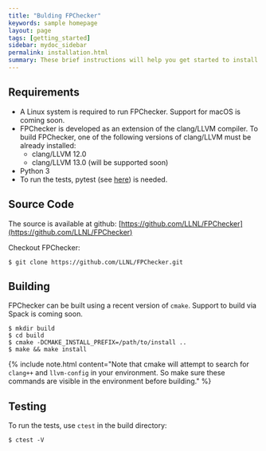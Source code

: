 ```yaml
---
title: "Bulding FPChecker"
keywords: sample homepage
layout: page
tags: [getting_started]
sidebar: mydoc_sidebar
permalink: installation.html
summary: These brief instructions will help you get started to install FPChecker.
---
```


## Requirements
- A Linux system is required to run FPChecker. Support for macOS is coming soon.
- FPChecker is developed as an extension of the clang/LLVM compiler. To build FPChecker, one of the following versions of clang/LLVM must be already installed:
  - clang/LLVM 12.0
  - clang/LLVM 13.0 (will be supported soon)
- Python 3
- To run the tests, pytest (see [here](https://docs.pytest.org/en/6.2.x/)) is needed.

## Source Code
The source is available at github: [https://github.com/LLNL/FPChecker](https://github.com/LLNL/FPChecker)

Checkout FPChecker:

```
$ git clone https://github.com/LLNL/FPChecker.git
```

## Building
FPChecker can be built using a recent version of `cmake`. Support to build via Spack is coming soon.

```
$ mkdir build
$ cd build
$ cmake -DCMAKE_INSTALL_PREFIX=/path/to/install .. 
$ make && make install
```

{% include note.html content="Note that cmake will attempt to search for `clang++` and `llvm-config` in your environment. So make sure these commands are visible in the environment before building." %}

## Testing

To run the tests, use `ctest` in the build directory:

```
$ ctest -V
```

